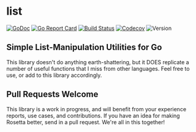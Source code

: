 # list

[![GoDoc](http://img.shields.io/badge/go-documentation-blue.svg?style=flat-square)](https://pkg.go.dev/github.com/benpate/list)
[![Go Report Card](https://goreportcard.com/badge/github.com/benpate/list?style=flat-square)](https://goreportcard.com/report/github.com/benpate/list)
[![Build Status](http://img.shields.io/travis/benpate/list.svg?style=flat-square)](https://travis-ci.org/benpate/list)
[![Codecov](https://img.shields.io/codecov/c/github/benpate/list.svg?style=flat-square)](https://codecov.io/gh/benpate/list)
![Version](https://img.shields.io/github/v/release/benpate/list?include_prereleases&style=flat-square&color=brightgreen)

## Simple List-Manipulation Utilities for Go

This library doesn't do anything earth-shattering, but it DOES replicate a number of useful functions that I miss from other languages.  Feel free to use, or add to this library accordingly.

## Pull Requests Welcome

This library is a work in progress, and will benefit from your experience reports, use cases, and contributions.  If you have an idea for making Rosetta better, send in a pull request.  We're all in this together!
